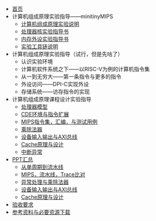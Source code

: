 * [首页](/)
* 计算机组成原理实验指导——minitinyMIPS
  * [计算机组成原理实验说明](miniminimips/main)
  * [处理器核实验指导书](miniminimips/old_guide)
  * [内存外设实验指导书](miniminimips/mem_device)
  * [实验工具链说明](miniminimips/env)
* 计算机组成原理实验指导（试行，但是先咕了）
  * 认识实验环境
  * 计算机软件系统之下——以RISC-V为例的计算机指令集
  * 从一到无穷大——第一条指令与更多的指令
  * 外设访问——DPI-C实现外设
  * 存储系统——访存指令的实现
* 计算机组成原理课程设计实验指导
  * [处理器模型](/module/CPU_Model) 
  * [CDE环境与指令扩展](module/CDE)
  * [MIPS指令集，汇编，与测试用例](module/ISA)
  * [乘除法器](module/mdu)
  * [设备输入输出与AXI总线](module/IOandAXI)
  * [Cache原理与设计](module/cache)
  * [中断异常](module/Exception)
* [PPT汇总](/ppt.md)
  * [从单周期到流水线](/slides/L1)
  * [MIPS，流水线，Trace比对](/slides/L2)
  * [异常处理与乘除法器](/slides/L3)
  * [设备输入输出与AXI总线](/slides/L4)
  * [Cache原理与设计](/slides/L5)
* [验收要求](grading)
* [参考资料与必要资源下载](reference)
